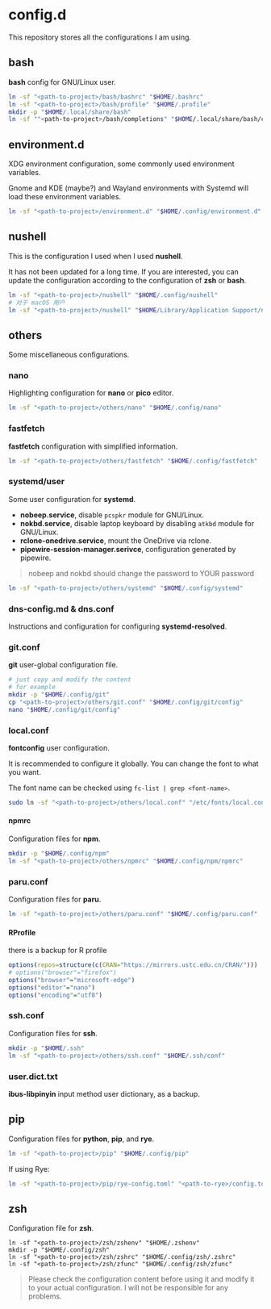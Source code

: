 # config.d

This repository stores all the configurations I am using.

## bash

**bash** config for GNU/Linux user.

```bash
ln -sf "<path-to-project>/bash/bashrc" "$HOME/.bashrc"
ln -sf "<path-to-project>/bash/profile" "$HOME/.profile"
mkdir -p "$HOME/.local/share/bash"
ln -sf ""<path-to-project>/bash/completions" "$HOME/.local/share/bash/completions"
```

## environment.d

XDG environment configuration, some commonly used environment variables.

Gnome and KDE (maybe?) and Wayland environments with Systemd will load these environment variables.

```bash
ln -sf "<path-to-project>/environment.d" "$HOME/.config/environment.d"
```

## nushell

This is the configuration I used when I used **nushell**.

It has not been updated for a long time.
If you are interested, you can update the configuration
according to the configuration of **zsh** or **bash**.

```bash
ln -sf "<path-to-project>/nushell" "$HOME/.config/nushell"
# 对于 macOS 用户
ln -sf "<path-to-project>/nushell" "$HOME/Library/Application Support/nushell"
```

## others

Some miscellaneous configurations.

### nano

Highlighting configuration for **nano** or **pico** editor.

```bash
ln -sf "<path-to-project>/others/nano" "$HOME/.config/nano"
```

### fastfetch

**fastfetch** configuration with simplified information.

```bash
ln -sf "<path-to-project>/others/fastfetch" "$HOME/.config/fastfetch"
```

### systemd/user

Some user configuration for **systemd**.

- **nobeep.service**, disable `pcspkr` module for GNU/Linux.
- **nokbd.service**, disable laptop keyboard by disabling `atkbd` module for GNU/Linux.
- **rclone-onedrive.service**, mount the OneDrive via rclone.
- **pipewire-session-manager.serivce**, configuration generated by pipewire.

> nobeep and nokbd should change the password to YOUR password

```bash
ln -sf "<path-to-project>/others/systemd" "$HOME/.config/systemd"
```

### dns-config.md & dns.conf

Instructions and configuration for configuring **systemd-resolved**.

### git.conf

**git** user-global configuration file.

```bash
# just copy and modify the content
# for example
mkdir -p "$HOME/.config/git"
cp "<path-to-project>/others/git.conf" "$HOME/.config/git/config"
nano "$HOME/.config/git/config"
```

### local.conf

**fontconfig** user configuration.

It is recommended to configure it globally.
You can change the font to what you want.

The font name can be checked using `fc-list | grep <font-name>`.

```bash
sudo ln -sf "<path-to-project>/others/local.conf" "/etc/fonts/local.conf"
```

#### npmrc

Configuration files for **npm**.

```bash
mkdir -p "$HOME/.config/npm"
ln -sf "<path-to-project>/others/npmrc" "$HOME/.config/npm/npmrc"
```

### paru.conf

Configuration files for **paru**.

```bash
ln -sf "<path-to-project>/others/paru.conf" "$HOME/.config/paru.conf"
```

#### RProfile

there is a backup for R profile

```r
options(repos=structure(c(CRAN="https://mirrors.ustc.edu.cn/CRAN/")))
# options("browser"="firefox")
options("browser"="microsoft-edge")
options("editor"="nano")
options("encoding"="utf8")
```

### ssh.conf

Configuration files for **ssh**.

```bash
mkdir -p "$HOME/.ssh"
ln -sf "<path-to-project>/others/ssh.conf" "$HOME/.ssh/conf"
```

### user.dict.txt

**ibus-libpinyin** input method user dictionary, as a backup.

## pip

Configuration files for **python**, **pip**, and **rye**.

```bash
ln -sf "<path-to-project>/pip" "$HOME/.config/pip"
```

If using Rye:

```bash
ln -sf "<path-to-project>/pip/rye-config.toml" "<path-to-rye>/config.toml"
```

## zsh

Configuration file for **zsh**.

```shell
ln -sf "<path-to-project>/zsh/zshenv" "$HOME/.zshenv"
mkdir -p "$HOME/.config/zsh"
ln -sf "<path-to-project>/zsh/zshrc" "$HOME/.config/zsh/.zshrc"
ln -sf "<path-to-project>/zsh/zfunc" "$HOME/.config/zsh/zfunc"
```

> Please check the configuration content before using it
> and modify it to your actual configuration.
> I will not be responsible for any problems.
